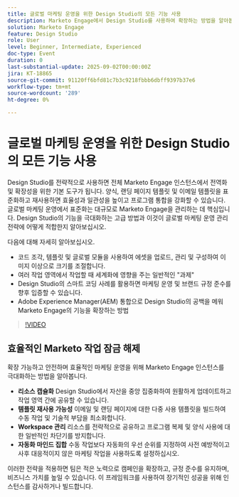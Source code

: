 ```yaml
---
title: 글로벌 마케팅 운영을 위한 Design Studio의 모든 기능 사용
description: Marketo Engage에서 Design Studio를 사용하여 확장하는 방법을 알아봅니다. 기술적인 문제를 줄이고 효율성을 높이기 위한 캡슐화, 템플릿, 양식 및 전략을 살펴봅니다.
solution: Marketo Engage
feature: Design Studio
role: User
level: Beginner, Intermediate, Experienced
doc-type: Event
duration: 0
last-substantial-update: 2025-09-02T00:00:00Z
jira: KT-18865
source-git-commit: 91120ff6bfd81c7b3c9218fbbb6dbff9397b37e6
workflow-type: tm+mt
source-wordcount: '289'
ht-degree: 0%

---
```



# 글로벌 마케팅 운영을 위한 Design Studio의 모든 기능 사용

Design Studio를 전략적으로 사용하면 전체 Marketo Engage 인스턴스에서 전역화 및 확장성을 위한 기본 도구가 됩니다. 양식, 랜딩 페이지 템플릿 및 이메일 템플릿을 표준화하고 재사용하면 효율성과 일관성을 높이고 프로그램 통합을 강화할 수 있습니다. 글로벌 마케팅 운영에서 표준화는 대규모로 Marketo Engage을 관리하는 데 핵심입니다.
Design Studio의 기능을 극대화하는 고급 방법과 이것이 글로벌 마케팅 운영 관리 전략에 어떻게 적합한지 알아보십시오.

다음에 대해 자세히 알아보십시오.

* 코드 조각, 템플릿 및 글로벌 모듈을 사용하여 에셋을 업로드, 관리 및 구성하여 이미지 이상으로 크기를 조절합니다.
* 여러 작업 영역에서 작업할 때 세계화에 영향을 주는 일반적인 &quot;과제&quot;
* Design Studio의 스마트 코딩 사례를 활용하면 마케팅 운영 및 브랜드 규정 준수를 향후 입증할 수 있습니다.
* Adobe Experience Manager(AEM) 통합으로 Design Studio의 공백을 메워 Marketo Engage의 기능을 확장하는 방법

>[!VIDEO](https://video.tv.adobe.com/v/3471389/?learn=on&enablevpops)

## 효율적인 Marketo 작업 잠금 해제

확장 가능하고 안전하며 효율적인 마케팅 운영을 위해 Marketo Engage 인스턴스를 극대화하는 방법을 알아봅니다.

* **리소스 캡슐화** Design Studio에서 자산을 중앙 집중화하여 원활하게 업데이트하고 작업 영역 간에 공유할 수 있습니다.
* **템플릿 재사용 가능성** 이메일 및 랜딩 페이지에 대한 다중 사용 템플릿을 빌드하여 수동 작업 및 기술적 부담을 최소화합니다.
* **Workspace 관리** 리소스를 전략적으로 공유하고 프로그램 복제 및 양식 사용에 대한 일반적인 차단기를 방지합니다.
* **자동화 마인드 집합** 수동 작업보다 자동화의 우선 순위를 지정하여 사전 예방적이고 사후 대응적이지 않은 마케팅 작업을 사용하도록 설정하십시오.

이러한 전략을 적용하면 팀은 적은 노력으로 캠페인을 확장하고, 규정 준수를 유지하며, 비즈니스 가치를 높일 수 있습니다. 이 프레임워크를 사용하여 장기적인 성공을 위해 인스턴스를 감사하거나 빌드합니다.
